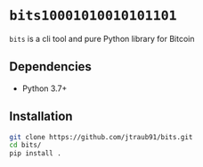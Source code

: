 # `bits10001010010101101`

`bits` is a cli tool and pure Python library for Bitcoin

## Dependencies

- Python 3.7+

## Installation

```bash
git clone https://github.com/jtraub91/bits.git
cd bits/
pip install .
```

